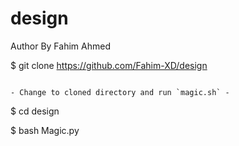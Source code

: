 # design
Author By Fahim Ahmed

$ git clone https://github.com/Fahim-XD/design

```

- Change to cloned directory and run `magic.sh` -

```

$ cd design

$ bash Magic.py
